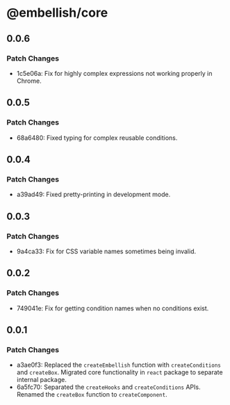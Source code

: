 # @embellish/core

## 0.0.6

### Patch Changes

- 1c5e06a: Fix for highly complex expressions not working properly in Chrome.

## 0.0.5

### Patch Changes

- 68a6480: Fixed typing for complex reusable conditions.

## 0.0.4

### Patch Changes

- a39ad49: Fixed pretty-printing in development mode.

## 0.0.3

### Patch Changes

- 9a4ca33: Fix for CSS variable names sometimes being invalid.

## 0.0.2

### Patch Changes

- 749041e: Fix for getting condition names when no conditions exist.

## 0.0.1

### Patch Changes

- a3ae0f3: Replaced the `createEmbellish` function with `createConditions` and `createBox`.
  Migrated core functionality in `react` package to separate internal package.
- 6a5fc70: Separated the `createHooks` and `createConditions` APIs. Renamed the `createBox`
  function to `createComponent`.
